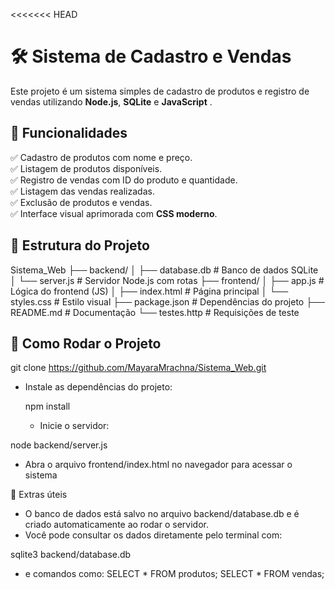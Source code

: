 <<<<<<< HEAD
# 🛠️ Sistema de Cadastro e Vendas
Este projeto é um sistema simples de cadastro de produtos e registro de vendas utilizando **Node.js**, **SQLite** e **JavaScript** .

## 📌 Funcionalidades
✅ Cadastro de produtos com nome e preço.  
✅ Listagem de produtos disponíveis.  
✅ Registro de vendas com ID do produto e quantidade.  
✅ Listagem das vendas realizadas.  
✅ Exclusão de produtos e vendas.  
✅ Interface visual aprimorada com **CSS moderno**.  

## 📂 Estrutura do Projeto
Sistema_Web
├── backend/
│   ├── database.db        # Banco de dados SQLite
│   └── server.js          # Servidor Node.js com rotas
├── frontend/
│   ├── app.js             # Lógica do frontend (JS)
│   ├── index.html         # Página principal
│   └── styles.css         # Estilo visual
├── package.json           # Dependências do projeto
├── README.md              # Documentação
└── testes.http            # Requisições de teste


## 🚀 Como Rodar o Projeto

   git clone https://github.com/MayaraMrachna/Sistema_Web.git
   
- Instale as dependências do projeto:

   npm install 

   - Inicie o servidor:

node backend/server.js

- Abra o arquivo frontend/index.html no navegador para acessar o sistema

🧠 Extras úteis
- O banco de dados está salvo no arquivo backend/database.db e é criado automaticamente ao rodar o servidor.
- Você pode consultar os dados diretamente pelo terminal com:

sqlite3 backend/database.db

- e comandos como:
SELECT * FROM produtos;
SELECT * FROM vendas;

